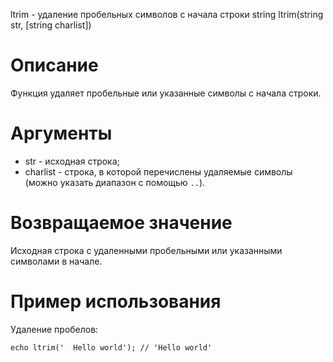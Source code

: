 ltrim - удаление пробельных символов с начала строки
    string ltrim(string str, [string charlist])

Описание
========

Функция удаляет пробельные или указанные символы с начала строки.

Аргументы
=========

* str - исходная строка;
* charlist - строка, в которой перечислены удаляемые символы (можно указать диапазон с помощью `..`).

Возвращаемое значение
=====================

Исходная строка с удаленными пробельными или указанными символами в начале.

Пример использования
====================

Удаление пробелов:

    echo ltrim('  Hello world'); // 'Hello world'
